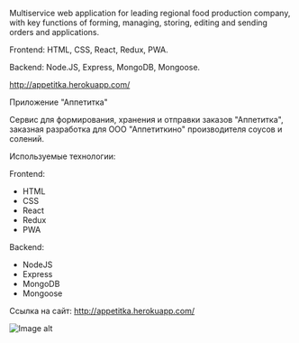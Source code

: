 Multiservice web application for leading regional food production company, with key functions of forming, managing, storing, editing and sending orders and applications.

Frontend: HTML, CSS, React, Redux, PWA.

Backend: Node.JS, Express, MongoDB, Mongoose.

http://appetitka.herokuapp.com/

Приложение "Аппетитка"

Сервис для формирования, хранения и отправки заказов "Аппетитка", 
заказная разработка для ООО "Аппетиткино" производителя соусов и солений.

Используемые технологии:

Frontend:
- HTML
- CSS
- React
- Redux
- PWA

Backend:
- NodeJS
- Express
- MongoDB
- Mongoose

Ссылка на сайт: http://appetitka.herokuapp.com/

![Image alt](https://user-images.githubusercontent.com/65451356/127211236-bac9d82d-57b0-4622-946e-aba7f7b47d22.png)
